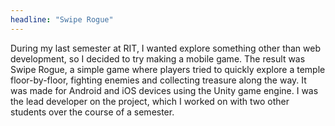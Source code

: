 ```yaml
---
headline: "Swipe Rogue"
---
```


During my last semester at RIT, I wanted explore something other than web development, so I decided to try making a mobile game. The result was Swipe Rogue, a simple game where players tried to quickly explore a temple floor-by-floor, fighting enemies and collecting treasure along the way. It was made for Android and iOS devices using the Unity game engine.  I was the lead developer on the project, which I worked on with two other students over the course of a semester.

<!-- end -->

